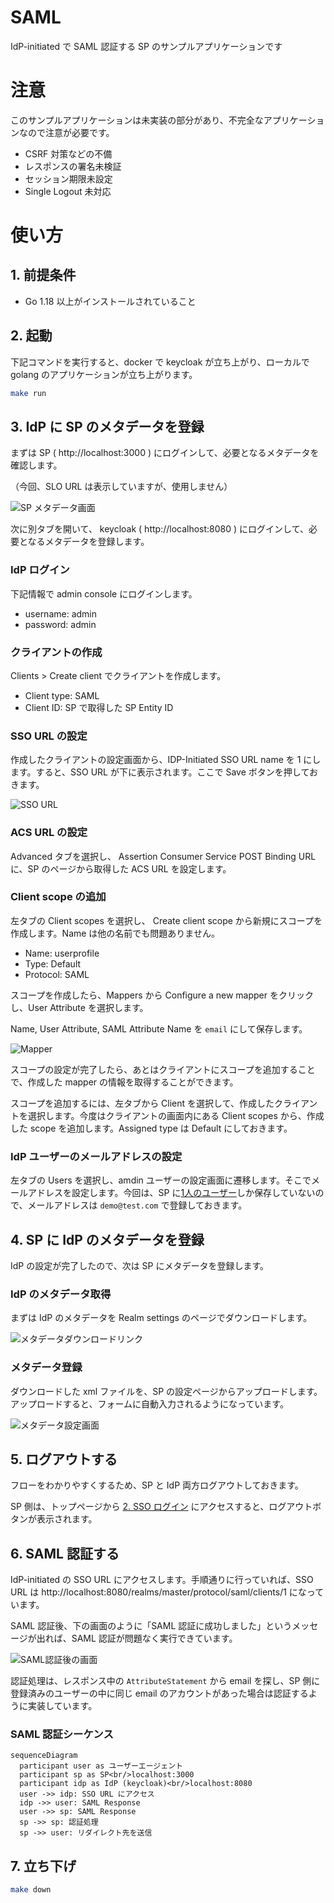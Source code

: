 # SAML
IdP-initiated で SAML 認証する SP のサンプルアプリケーションです

# 注意
このサンプルアプリケーションは未実装の部分があり、不完全なアプリケーションなので注意が必要です。

- CSRF 対策などの不備
- レスポンスの署名未検証
- セッション期限未設定
- Single Logout 未対応



# 使い方

## 1. 前提条件
- Go 1.18 以上がインストールされていること
<!-- docker に変える？ -->

## 2. 起動
下記コマンドを実行すると、docker で keycloak が立ち上がり、ローカルで golang のアプリケーションが立ち上がります。

```bash
make run
```

## 3. IdP に SP のメタデータを登録
まずは SP ( http://localhost:3000 ) にログインして、必要となるメタデータを確認します。

（今回、SLO URL は表示していますが、使用しません）

![SP メタデータ画面](https://user-images.githubusercontent.com/48155865/202047195-68a14f5a-983c-47f2-bcfa-66cd53e19891.png)


次に別タブを開いて、 keycloak ( http://localhost:8080 ) にログインして、必要となるメタデータを登録します。


### IdP ログイン
下記情報で admin console にログインします。

- username: admin
- password: admin

### クライアントの作成
Clients > Create client でクライアントを作成します。

- Client type: SAML
- Client ID: SP で取得した SP Entity ID

### SSO URL の設定
作成したクライアントの設定画面から、IDP-Initiated SSO URL name を 1 にします。すると、SSO URL が下に表示されます。ここで Save ボタンを押しておきます。

![SSO URL](https://user-images.githubusercontent.com/48155865/202047656-e0a080b5-7c4c-43f1-93e5-5bc0db4ba98e.png)

### ACS URL の設定
Advanced タブを選択し、 Assertion Consumer Service POST Binding URL に、SP のページから取得した ACS URL を設定します。

### Client scope の追加
左タブの Client scopes を選択し、 Create client scope から新規にスコープを作成します。Name は他の名前でも問題ありません。

- Name: userprofile
- Type: Default
- Protocol: SAML

スコープを作成したら、Mappers から Configure a new mapper をクリックし、User Attribute を選択します。

Name, User Attribute, SAML Attribute Name を `email` にして保存します。

![Mapper](https://user-images.githubusercontent.com/48155865/202048744-58a0e984-c055-4eb3-9670-dc641ca3e20b.png)

スコープの設定が完了したら、あとはクライアントにスコープを追加することで、作成した mapper の情報を取得することができます。

スコープを追加するには、左タブから Client を選択して、作成したクライアントを選択します。今度はクライアントの画面内にある Client scopes から、作成した scope を追加します。Assigned type は Default にしておきます。

### IdP ユーザーのメールアドレスの設定
左タブの Users を選択し、amdin ユーザーの設定画面に遷移します。そこでメールアドレスを設定します。今回は、SP に[1人のユーザー](https://github.com/ksrnnb/saml/blob/4374e251a8383a6c9626375ca15198eda790a65b/model/user.go#L22)しか保存していないので、メールアドレスは `demo@test.com` で登録しておきます。

## 4. SP に IdP のメタデータを登録
IdP の設定が完了したので、次は SP にメタデータを登録します。

### IdP のメタデータ取得
まずは IdP のメタデータを Realm settings のページでダウンロードします。

![メタデータダウンロードリンク](https://user-images.githubusercontent.com/48155865/202046891-6cb65962-2f36-442f-bb5e-30658eedf144.png)

### メタデータ登録
ダウンロードした xml ファイルを、SP の設定ページからアップロードします。アップロードすると、フォームに自動入力されるようになっています。

![メタデータ設定画面](https://user-images.githubusercontent.com/48155865/202049355-5959d732-c0d2-4a58-9a69-ef25bea09351.png)

## 5. ログアウトする
フローをわかりやすくするため、SP と IdP 両方ログアウトしておきます。

SP 側は、トップページから [2. SSO ログイン](http://localhost:3000/ssologin) にアクセスすると、ログアウトボタンが表示されます。

## 6. SAML 認証する
IdP-initiated の SSO URL にアクセスします。手順通りに行っていれば、SSO URL は http://localhost:8080/realms/master/protocol/saml/clients/1 になっています。

SAML 認証後、下の画面のように「SAML 認証に成功しました」というメッセージが出れば、SAML 認証が問題なく実行できています。

![SAML認証後の画面](https://user-images.githubusercontent.com/48155865/202050223-b22b30ed-387a-4145-9435-af1e66b9f519.png)

認証処理は、レスポンス中の `AttributeStatement` から email を探し、SP 側に登録済みのユーザーの中に同じ email のアカウントがあった場合は認証するように実装しています。

### SAML 認証シーケンス

```mermaid
sequenceDiagram
  participant user as ユーザーエージェント
  participant sp as SP<br/>localhost:3000
  participant idp as IdP (keycloak)<br/>localhost:8080
  user ->> idp: SSO URL にアクセス
  idp ->> user: SAML Response
  user ->> sp: SAML Response
  sp ->> sp: 認証処理
  sp ->> user: リダイレクト先を送信
```

## 7. 立ち下げ

```bash
make down
```

